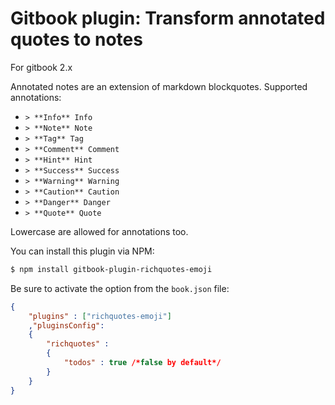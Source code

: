 Gitbook plugin: Transform annotated quotes to notes
==============

For gitbook 2.x

Annotated notes are an extension of markdown blockquotes.
Supported annotations:

- `> **Info** Info`
- `> **Note** Note`
- `> **Tag** Tag`
- `> **Comment** Comment`
- `> **Hint** Hint`
- `> **Success** Success`
- `> **Warning** Warning`
- `> **Caution** Caution`
- `> **Danger** Danger`
- `> **Quote** Quote`

Lowercase are allowed for annotations too.


You can install this plugin via NPM:

```bash
$ npm install gitbook-plugin-richquotes-emoji
```

Be sure to activate the option from the `book.json` file:

```json
{
    "plugins" : ["richquotes-emoji"]
    ,"pluginsConfig":
    {
        "richquotes" :
        {
            "todos" : true /*false by default*/
        }
    }
}
```
